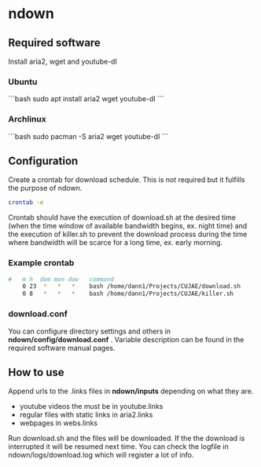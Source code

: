 # ndown

<h2>Required software</h2>

Install aria2, wget and youtube-dl

<h3>Ubuntu</h3>
```bash
sudo apt install aria2 wget youtube-dl
```
<h3>Archlinux </h3>
```bash
sudo pacman -S aria2 wget youtube-dl
```

<h2>Configuration</h2>

Create a crontab for download schedule. This is not required but it fulfills the purpose of ndown.

```bash
crontab -e
```

Crontab should have the execution of download.sh at the desired time (when the time window of available bandwidth begins, ex. night time) and the execution of killer.sh to prevent the download process during the time where bandwidth will be scarce for a long time, ex. early morning.

<h3>Example crontab</h3>

```bash
#   m h  dom mon dow   command
    0 23  *   *   *    bash /home/dann1/Projects/CUJAE/download.sh
    0 8   *   *   *    bash /home/dann1/Projects/CUJAE/killer.sh
```

<h3>download.conf</h3>

You can configure directory settings and others in **ndown/config/download.conf** . Variable description can be found in the required software manual pages.

<h2>How to use</h2>

Append urls to the .links files in **ndown/inputs** depending on what they are.
- youtube videos the must be in youtube.links
- regular files with static links in aria2.links
- webpages in webs.links

Run download.sh and the files will be downloaded. If the the download is interrupted it will be resumed next time. You can check the logfile in ndown/logs/download.log which will register a lot of info.
